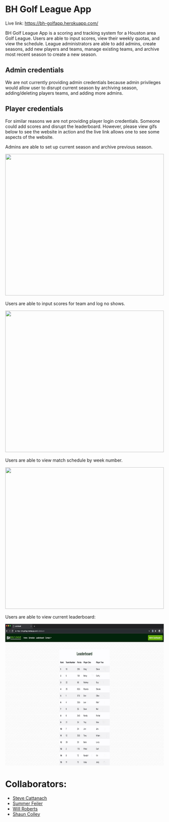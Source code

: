 # BH Golf League App

Live link: https://bh-golfapp.herokuapp.com/

BH Golf League App is a scoring and tracking system for a Houston area Golf League. Users are able to input scores, view their weekly quotas, and view the schedule. League administrators are able to add admins, create seasons, add new players and teams, manage existing teams, and archive most recent season to create a new season.

## Admin credentials
We are not currently providing admin credentials because admin privileges would allow user to disrupt current season by archiving season, adding/deleting players teams, and adding more admins.

## Player credentials
For similar reasons we are not providing player login credentials. Someone could add scores and disrupt the leaderboard. However, please view gifs below to see the website in action and the live link allows one to see some aspects of the website.

Admins are able to set up current season and archive previous season.

<img src="#" width="100%" height="450"/> 

Users are able to input scores for team and log no shows.

<img src="#" width="100%" height="450"/> 

Users are able to view match schedule by week number.

<img src="#" width="100%" height="450"/> 

Users are able to view current leaderboard:

<img src="readme/leaderboard.jpeg" width="100%" height="450"/>  


# Collaborators:
* [Steve Cattanach](https://github.com/stevecatt)
* [Summer Feiler](https://github.com/spfeiler)
* [Will Roberts](https://github.com/wcrober)
* [Shaun Colley](https://github.com/shaunwcolley)
